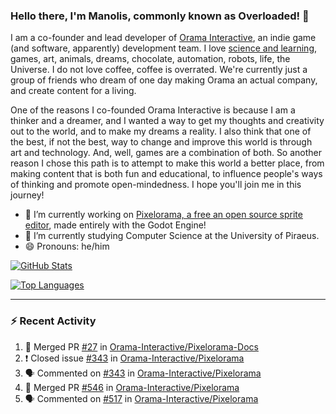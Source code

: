 ### Hello there, I'm Manolis, commonly known as Overloaded! 👋
I am a co-founder and lead developer of [Orama Interactive](https://www.orama-interactive.com/), an indie game (and software, apparently) development team. I love [science and learning](https://github.com/OverloadedOrama/KnowledgeBase), games, art, animals, dreams, chocolate, automation, robots, life, the Universe. I do not love coffee, coffee is overrated. We're currently just a group of friends who dream of one day making Orama an actual company, and create content for a living.

One of the reasons I co-founded Orama Interactive is because I am a thinker and a dreamer, and I wanted a way to get my thoughts and creativity out to the world, and to make my dreams a reality. I also think that one of the best, if not the best, way to change and improve this world is through art and technology. And, well, games are a combination of both. So another reason I chose this path is to attempt to make this world a better place, from making content that is both fun and educational, to influence people's ways of thinking and promote open-mindedness. I hope you'll join me in this journey!

- 🔭 I’m currently working on [Pixelorama, a free an open source sprite editor](https://github.com/Orama-Interactive/Pixelorama), made entirely with the Godot Engine!
- 🌱 I’m currently studying Computer Science at the University of Piraeus.
- 😄 Pronouns: he/him

[![GitHub Stats](https://github-readme-stats.vercel.app/api/?username=OverloadedOrama&show_icons=true&theme=merko)](https://github.com/anuraghazra/github-readme-stats)

[![Top Languages](https://github-readme-stats.vercel.app/api/top-langs/?username=OverloadedOrama&layout=compact&theme=merko)](https://github.com/anuraghazra/github-readme-stats)

---

### :zap: Recent Activity

<!--START_SECTION:activity-->
1. 🎉 Merged PR [#27](https://github.com/Orama-Interactive/Pixelorama-Docs/pull/27) in [Orama-Interactive/Pixelorama-Docs](https://github.com/Orama-Interactive/Pixelorama-Docs)
2. ❗️ Closed issue [#343](https://github.com/Orama-Interactive/Pixelorama/issues/343) in [Orama-Interactive/Pixelorama](https://github.com/Orama-Interactive/Pixelorama)
3. 🗣 Commented on [#343](https://github.com/Orama-Interactive/Pixelorama/issues/343) in [Orama-Interactive/Pixelorama](https://github.com/Orama-Interactive/Pixelorama)
4. 🎉 Merged PR [#546](https://github.com/Orama-Interactive/Pixelorama/pull/546) in [Orama-Interactive/Pixelorama](https://github.com/Orama-Interactive/Pixelorama)
5. 🗣 Commented on [#517](https://github.com/Orama-Interactive/Pixelorama/issues/517) in [Orama-Interactive/Pixelorama](https://github.com/Orama-Interactive/Pixelorama)
<!--END_SECTION:activity-->

<!--
**OverloadedOrama/OverloadedOrama** is a ✨ _special_ ✨ repository because its `README.md` (this file) appears on your GitHub profile.

Here are some ideas to get you started:

- 👯 I’m looking to collaborate on ...
- 🤔 I’m looking for help with ...
- 💬 Ask me about ...
- 📫 How to reach me: ...
- ⚡ Fun fact: ...
-->
